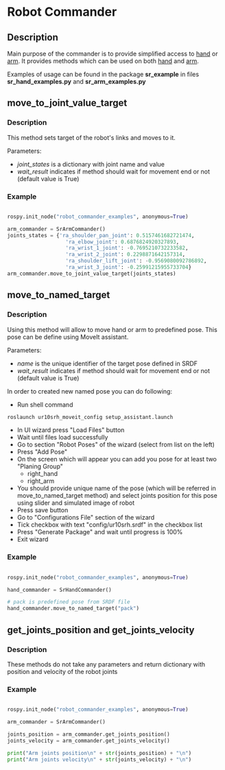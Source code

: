 # Robot Commander

## Description

Main purpose of the commander is to provide simplified access to [hand](HandCommander.md) or [arm](ArmCommander.md).
It provides methods which can be used on both [hand](HandCommander.md) and [arm](ArmCommander.md).

Examples of usage can be found in the package **sr_example** in files **sr_hand_examples.py** and **sr_arm_examples.py**

## move_to_joint_value_target 

### Description

This method sets target of the robot's links and moves to it. 

Parameters:
 
   * *joint_states* is a dictionary with joint name and value
   * *wait_result* indicates if method should wait for movement end or not (default value is True)

### Example 

```python

rospy.init_node("robot_commander_examples", anonymous=True)

arm_commander = SrArmCommander()
joints_states = {'ra_shoulder_pan_joint': 0.5157461682721474, 
                   'ra_elbow_joint': 0.6876824920327893,
                   'ra_wrist_1_joint': -0.7695210732233582,
                   'ra_wrist_2_joint': 0.2298871642157314,
                   'ra_shoulder_lift_joint': -0.9569080092786892,
                   'ra_wrist_3_joint': -0.25991215955733704}
arm_commander.move_to_joint_value_target(joints_states)
```

## move_to_named_target

### Description

Using this method will allow to move hand or arm to predefined pose. This pose can be define using MoveIt assistant.

Parameters:
 
   * *name* is the unique identifier of the target pose defined in SRDF
   * *wait_result* indicates if method should wait for movement end or not (default value is True)

In order to created new named pose you can do following: 

* Run shell command 
```bash
roslaunch ur10srh_moveit_config setup_assistant.launch
```
* In UI wizard press "Load Files" button
* Wait until files load successfully 
* Go to section "Robot Poses" of the wizard (select from list on the left)
* Press "Add Pose"
* On the screen which will appear you can add you pose for at least two "Planing Group"
  * right_hand
  * right_arm
* You should provide unique name of the pose (which will be referred in move_to_named_target method) and select joints position for this pose using slider and simulated image of robot
* Press save button
* Go to "Configurations File" section of the wizard
* Tick checkbox with text "config/ur10srh.srdf" in the checkbox list
* Press "Generate Package" and wait until progress is 100%
* Exit wizard  

### Example 

```python

rospy.init_node("robot_commander_examples", anonymous=True)

hand_commander = SrHandCommander()

# pack is predefined pose from SRDF file
hand_commander.move_to_named_target("pack")
```

## get_joints_position and get_joints_velocity

### Description 

These methods do not take any parameters and return dictionary with position and velocity of the robot joints

### Example

```python

rospy.init_node("robot_commander_examples", anonymous=True)

arm_commander = SrArmCommander()

joints_position = arm_commander.get_joints_position()
joints_velocity = arm_commander.get_joints_velocity()

print("Arm joints position\n" + str(joints_position) + "\n")
print("Arm joints velocity\n" + str(joints_velocity) + "\n")
```


